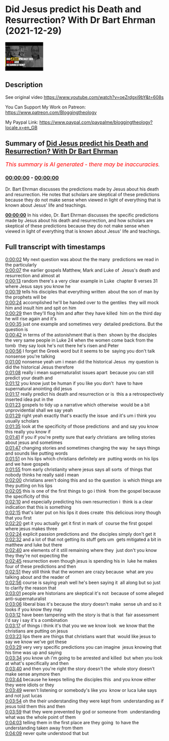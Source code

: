 # Did Jesus predict his Death and Resurrection? With Dr Bart Ehrman (2021-12-29)

![alt Did Jesus predict his Death and Resurrection? With Dr Bart Ehrman](AVeUVbr1RqA.jpg "Did Jesus predict his Death and Resurrection? With Dr Bart Ehrman")

## Description

See original video https://www.youtube.com/watch?v=oeZrdgxi9bY&t=608s

You Can Support My Work on Patreon:
https://www.patreon.com/Bloggingtheology

My Paypal Link: 
https://www.paypal.com/paypalme/bloggingtheology?locale.x=en_GB

## Summary of [Did Jesus predict his Death and Resurrection? With Dr Bart Ehrman](https://www.youtube.com/watch?v=AVeUVbr1RqA)


*<span style="color:red; font-size:125%">This summary is AI generated - there may be inaccuracies</span>. [](/)*

### [00:00:00](https://www.youtube.com/watch?v=AVeUVbr1RqA&t=0) - [00:00:00](https://www.youtube.com/watch?v=AVeUVbr1RqA&t=0)

Dr. Bart Ehrman discusses the predictions made by Jesus about his death and resurrection. He notes that scholars are skeptical of these predictions because they do not make sense when viewed in light of everything that is known about Jesus' life and teachings.

**[00:00:00](https://www.youtube.com/watch?v=AVeUVbr1RqA&t=0)** In his video, Dr. Bart Ehrman discusses the specific predictions made by Jesus about his death and resurrection, and how scholars are skeptical of these predictions because they do not make sense when viewed in light of everything that is known about Jesus' life and teachings.

## Full transcript with timestamps

[0:00:02](https://youtu.be/AVeUVbr1RqA?t=2) My next question was about the the many 
predictions we read in the particularly    
[0:00:07](https://youtu.be/AVeUVbr1RqA?t=7) the earlier gospels Matthew, Mark and Luke of 
Jesus's death and resurrection and almost at    
[0:00:13](https://youtu.be/AVeUVbr1RqA?t=13) random there's a very clear example in Luke 
chapter 8 verses 31 where Jesus says you know he    
[0:00:19](https://youtu.be/AVeUVbr1RqA?t=19) tells his disciples that everything written 
about the son of man by the prophets will be    
[0:00:24](https://youtu.be/AVeUVbr1RqA?t=24) accomplished he'll be handed over to the gentiles 
they will mock him and insult him and spit on him    
[0:00:29](https://youtu.be/AVeUVbr1RqA?t=29) then they'll flog him and after they have killed 
him on the third day he will rise again and it's    
[0:00:35](https://youtu.be/AVeUVbr1RqA?t=35) just one example and sometimes very 
detailed predictions. But the question is  
[0:00:42](https://youtu.be/AVeUVbr1RqA?t=42) in terms of the astonishment that is then 
shown by the disciples the very same people in Luke 24 when the women come back from the tomb 
they say look he's not there he's risen and Peter    
[0:00:56](https://youtu.be/AVeUVbr1RqA?t=56) I forget the Greek word but it seems to be 
saying you don't talk nonsense you're talking    
[0:01:00](https://youtu.be/AVeUVbr1RqA?t=60) nonsense yeah um i mean did the historical Jesus 
my question is did the historical Jesus therefore    
[0:01:08](https://youtu.be/AVeUVbr1RqA?t=68) really i mean supernaturalist issues apart 
because you can still predict your death and    
[0:01:12](https://youtu.be/AVeUVbr1RqA?t=72) you know just be human if you like you don't 
have to have supernatural anointing did jesus    
[0:01:17](https://youtu.be/AVeUVbr1RqA?t=77) really predict his death and resurrection or is 
this a a retrospectively inserted idea put in the    
[0:01:23](https://youtu.be/AVeUVbr1RqA?t=83) gospels to tidy up a narrative which otherwise 
would be a bit unprovidential shall we say yeah    
[0:01:29](https://youtu.be/AVeUVbr1RqA?t=89) right yeah exactly that's exactly the issue 
and it's um i think you usually scholars    
[0:01:35](https://youtu.be/AVeUVbr1RqA?t=95) look at the specificity of those predictions 
and and say you know this really you know if    
[0:01:41](https://youtu.be/AVeUVbr1RqA?t=101) if you if you're pretty sure that early christians 
are telling stories about jesus and sometimes    
[0:01:47](https://youtu.be/AVeUVbr1RqA?t=107) changing stories and sometimes changing the way 
he says things and sounds like putting words    
[0:01:51](https://youtu.be/AVeUVbr1RqA?t=111) on his lips which christians definitely are 
putting words on his lips and we have gospels    
[0:01:55](https://youtu.be/AVeUVbr1RqA?t=115) from early christianity where jesus says all sorts 
of things that nobody thinks he really said i mean    
[0:02:00](https://youtu.be/AVeUVbr1RqA?t=120) christians aren't doing this and so the question 
is which things are they putting on his lips    
[0:02:05](https://youtu.be/AVeUVbr1RqA?t=125) this is one of the first things to go i think 
from the gospel because the specificity of this    
[0:02:10](https://youtu.be/AVeUVbr1RqA?t=130) and especially predicting his own resurrection i 
think is a clear indication that this is something    
[0:02:15](https://youtu.be/AVeUVbr1RqA?t=135) that's later put on his lips it does create 
this delicious irony though that you first    
[0:02:20](https://youtu.be/AVeUVbr1RqA?t=140) get it you actually get it first in mark of 
course the first gospel where jesus makes three    
[0:02:24](https://youtu.be/AVeUVbr1RqA?t=144) explicit passion predictions and 
the disciples simply don't get it    
[0:02:32](https://youtu.be/AVeUVbr1RqA?t=152) and a lot of that not getting its stuff gets um 
gets mitigated a bit in matthew and luke but there    
[0:02:40](https://youtu.be/AVeUVbr1RqA?t=160) are elements of it still remaining where they 
just don't you know they they're not expecting the    
[0:02:45](https://youtu.be/AVeUVbr1RqA?t=165) resurrection even though jesus is spending his in 
luke he makes four of these predictions and then    
[0:02:51](https://youtu.be/AVeUVbr1RqA?t=171) they still think that the women are crazy because 
what are you talking about and the reader of    
[0:02:56](https://youtu.be/AVeUVbr1RqA?t=176) course is saying yeah well he's been saying it 
all along but so just to clarify the reason that    
[0:03:01](https://youtu.be/AVeUVbr1RqA?t=181) people are historians are skeptical it's not 
because of some alleged anti-supernaturalist    
[0:03:06](https://youtu.be/AVeUVbr1RqA?t=186) liberal bias it's because the story doesn't make 
sense uh and so it looks if you know they may    
[0:03:12](https://youtu.be/AVeUVbr1RqA?t=192) have been tampering with the story is that is that 
fair assessment i'd say i say it's a combination    
[0:03:17](https://youtu.be/AVeUVbr1RqA?t=197) of things i think it's that you we we know look 
we know that the christians are putting on jesus    
[0:03:23](https://youtu.be/AVeUVbr1RqA?t=203) lips there are things that christians want that 
would like jesus to say we know we've got these    
[0:03:29](https://youtu.be/AVeUVbr1RqA?t=209) very very specific predictions you can imagine 
jesus knowing that his time was up and saying    
[0:03:34](https://youtu.be/AVeUVbr1RqA?t=214) you know uh i'm going to be arrested and killed 
but when you look at what's specifically and then    
[0:03:40](https://youtu.be/AVeUVbr1RqA?t=220) and then you're right the story doesn't the 
whole story doesn't make sense anymore then    
[0:03:44](https://youtu.be/AVeUVbr1RqA?t=224) because he keeps telling the disciples this 
and you know either they were idiots or they    
[0:03:49](https://youtu.be/AVeUVbr1RqA?t=229) weren't listening or somebody's like you 
know or luca luke says and not just lucas    
[0:03:54](https://youtu.be/AVeUVbr1RqA?t=234) oh the their understanding they were kept from 
understanding as if jesus told them this and then    
[0:03:59](https://youtu.be/AVeUVbr1RqA?t=239) that they were prevented by god or someone from 
understanding what was the whole point of them    
[0:04:03](https://youtu.be/AVeUVbr1RqA?t=243) telling them in the first place are they going 
to have the understanding taken away from them  
[0:04:09](https://youtu.be/AVeUVbr1RqA?t=249) never quite understood that but  
